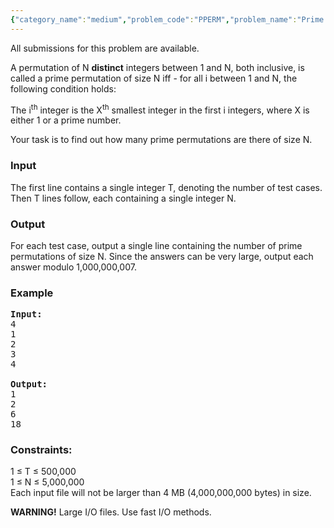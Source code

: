 ```yaml
---
{"category_name":"medium","problem_code":"PPERM","problem_name":"Prime Permutations","languages_supported":{"0":"ADA","1":"ASM","2":"BASH","3":"BF","4":"C","5":"C99 strict","6":"CAML","7":"CLOJ","8":"CLPS","9":"CPP 4.3.2","10":"CPP 4.9.2","11":"CPP14","12":"CS2","13":"D","14":"ERL","15":"FORT","16":"FS","17":"GO","18":"HASK","19":"ICK","20":"ICON","21":"JAVA","22":"JS","23":"LISP clisp","24":"LISP sbcl","25":"LUA","26":"NEM","27":"NICE","28":"NODEJS","29":"PAS fpc","30":"PAS gpc","31":"PERL","32":"PERL6","33":"PHP","34":"PIKE","35":"PRLG","36":"PYTH","37":"PYTH 3.4","38":"RUBY","39":"SCALA","40":"SCM guile","41":"SCM qobi","42":"ST","43":"TCL","44":"TEXT","45":"WSPC"},"max_timelimit":5,"source_sizelimit":50000,"problem_author":"yellow_agony","problem_tester":"gamabunta","date_added":"7-06-2012","tags":{"0":"cook26","1":"easy","2":"sieve","3":"yellow_agony"},"editorial_url":"http://discuss.codechef.com/problems/PPERM","time":{"view_start_date":1348428109,"submit_start_date":1348428109,"visible_start_date":1348427700,"end_date":1735669800},"layout":"problem"}
---
```

<span class="solution-visible-txt">All submissions for this problem are available.</span><p>A permutation of N <b>distinct</b> integers between 1 and N, both inclusive, is called a prime permutation of size N iff - for all i between 1 and N, the following condition holds:</p>

<p>The i<sup>th</sup> integer is the X<sup>th</sup> smallest integer in the first i integers, where X is either 1 or a prime number.</p>

<p>Your task is to find out how many prime permutations are there of size N.</p>

<h3>Input</h3>
<p>The first line contains a single integer T, denoting the number of test cases. Then T lines follow, each containing a single integer N.</p>

<h3>Output</h3>
<p>For each test case, output a single line containing the number of prime permutations of size N. Since the answers can be very large, output each answer modulo 1,000,000,007.</p>

<h3>Example</h3>

<pre>
<b>Input:</b>
4
1
2
3
4

<b>Output:</b>
1
2
6
18
</pre>

<h3>Constraints:</h3>
<p>
1 ≤ T ≤ 500,000<br />
1 ≤ N ≤ 5,000,000<br />
Each input file will not be larger than 4 MB (4,000,000,000 bytes) in size.
</p>

<p><b>WARNING!</b> Large I/O files. Use fast I/O methods.</p>